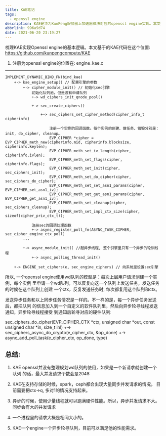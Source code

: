 ```yaml
---
title: KAE笔记
tags:
  - openssl engine
description: KAE是华为KunPeng服务器上加速器模块对应的openssl engine实现。本文是KAE的学习笔记。
abbrlink: 996a9d74
date: 2021-06-20 23:19:27
---
```


梳理KAE实现Openssl engine的基本逻辑。本文基于的KAE代码在这个位置:
https://github.com/kunpengcompute/KAE

1. 注册为openssl engine的位置在: engine_kae.c
---------------------------------------------
```
IMPLEMENT_DYNAMIC_BIND_FN(bind_kae)                                             
	+-> kae_engine_setup() // 配置引擎的参数
		+-> cipher_module_init() // 初始化sec引擎
			初始化队列池，但是没有申请队列
			+-> wd_ciphers_init_qnode_pool()

			+-> sec_create_ciphers()

				+—> sec_ciphers_set_cipher_method(cipher_info_t cipherinfo)      

					注册一个实例的回调函数。每个实例的创建、做任务、销毁分别是：init, do_cipher, cleanup。
					EVP_CIPHER *cipher = EVP_CIPHER_meth_new(cipherinfo.nid, cipherinfo.blocksize, cipherinfo.keylen);
					EVP_CIPHER_meth_set_iv_length(cipher, cipherinfo.ivlen);             
					EVP_CIPHER_meth_set_flags(cipher, cipherinfo.flags);                 
					EVP_CIPHER_meth_set_init(cipher, sec_ciphers_init);                  
					EVP_CIPHER_meth_set_do_cipher(cipher, sec_ciphers_do_cipher);        
					EVP_CIPHER_meth_set_set_asn1_params(cipher, EVP_CIPHER_set_asn1_iv); 
					EVP_CIPHER_meth_set_get_asn1_params(cipher, EVP_CIPHER_get_asn1_iv); 
					EVP_CIPHER_meth_set_cleanup(cipher, sec_ciphers_cleanup);            
					EVP_CIPHER_meth_set_impl_ctx_size(cipher, sizeof(cipher_priv_ctx_t));

			注册sec的回调处理函数
			+-> async_register_poll_fn(ASYNC_TASK_CIPHER, sec_cipher_engine_ctx_poll)
		...

		+-> async_module_init() //起异步线程, 整个引擎里只有一个异步的轮训线程
			+-> async_polling_thread_init()

	+-> ENGINE_set_ciphers(e, sec_engine_ciphers) // 向系统里设置sec引擎
```
所以, 一个openssl engine使用wd队列的模型是：每次上层用户请求创建一个实例，每个实例
里申请一个wd队列，可以反复向这一个队列上发送任务，发送任务的时候在这个队列上创建
一个ctx，反复发送任务时, 每次都复用这个队列和ctx。

发送异步任务和以上同步任务情况是一样的。不一样的是，每一个异步任务发送后，都把队列
的信息加入到一个自定义的软件队列里，然后向异步轮寻线程发送通知，异步轮寻线程接受
到通知后轮寻对应的硬件队列:

sec_ciphers_do_cipher(EVP_CIPHER_CTX *ctx, unsigned char *out, const unsigned char *in, size_t inl)
	+-> sec_ciphers_async_do_crypto(e_cipher_ctx, &op_done)
		+-> async_add_poll_task(e_cipher_ctx, op_done, type)

总结:
-----

1. KAE openssl并没有整理规划wd队列的使用，如果是一个新请求就创建一个队列
   的话，最大并发请求个数会是2048

2. KAE在支持存储的时候，spark，ceph都会出现大量同步并发请求的情况。
   目前需要把ctx->q, 多对1的情况支持起来。

3. 异步的时候，使用少量线程就可以跑满硬件性能。所以，异步并发请求不大。
   同步会有大的并发请求

4. 一个进程里的请求大概是相同大小的。

5. KAE一个engine一个异步轮寻队列，目前可以满足他的性能需求。
